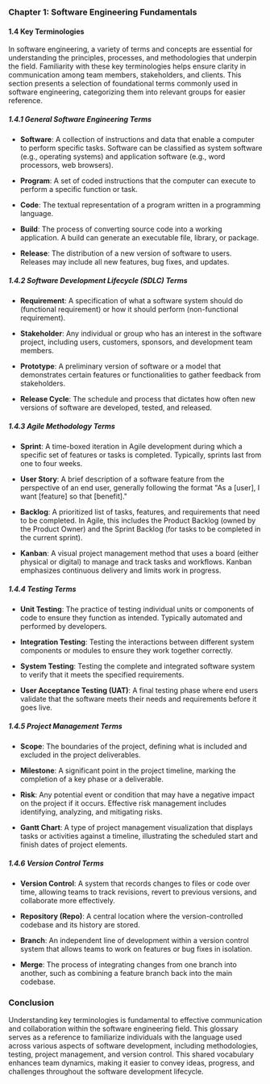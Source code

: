 ### Chapter 1: Software Engineering Fundamentals

#### 1.4 Key Terminologies

In software engineering, a variety of terms and concepts are essential for understanding the principles, processes, and methodologies that underpin the field. Familiarity with these key terminologies helps ensure clarity in communication among team members, stakeholders, and clients. This section presents a selection of foundational terms commonly used in software engineering, categorizing them into relevant groups for easier reference.

##### 1.4.1 General Software Engineering Terms

- **Software**: A collection of instructions and data that enable a computer to perform specific tasks. Software can be classified as system software (e.g., operating systems) and application software (e.g., word processors, web browsers).

- **Program**: A set of coded instructions that the computer can execute to perform a specific function or task.

- **Code**: The textual representation of a program written in a programming language.

- **Build**: The process of converting source code into a working application. A build can generate an executable file, library, or package.

- **Release**: The distribution of a new version of software to users. Releases may include all new features, bug fixes, and updates.

##### 1.4.2 Software Development Lifecycle (SDLC) Terms

- **Requirement**: A specification of what a software system should do (functional requirement) or how it should perform (non-functional requirement).

- **Stakeholder**: Any individual or group who has an interest in the software project, including users, customers, sponsors, and development team members.

- **Prototype**: A preliminary version of software or a model that demonstrates certain features or functionalities to gather feedback from stakeholders.

- **Release Cycle**: The schedule and process that dictates how often new versions of software are developed, tested, and released.

##### 1.4.3 Agile Methodology Terms

- **Sprint**: A time-boxed iteration in Agile development during which a specific set of features or tasks is completed. Typically, sprints last from one to four weeks.

- **User Story**: A brief description of a software feature from the perspective of an end user, generally following the format "As a [user], I want [feature] so that [benefit]."

- **Backlog**: A prioritized list of tasks, features, and requirements that need to be completed. In Agile, this includes the Product Backlog (owned by the Product Owner) and the Sprint Backlog (for tasks to be completed in the current sprint).

- **Kanban**: A visual project management method that uses a board (either physical or digital) to manage and track tasks and workflows. Kanban emphasizes continuous delivery and limits work in progress.

##### 1.4.4 Testing Terms

- **Unit Testing**: The practice of testing individual units or components of code to ensure they function as intended. Typically automated and performed by developers.

- **Integration Testing**: Testing the interactions between different system components or modules to ensure they work together correctly.

- **System Testing**: Testing the complete and integrated software system to verify that it meets the specified requirements.

- **User Acceptance Testing (UAT)**: A final testing phase where end users validate that the software meets their needs and requirements before it goes live.

##### 1.4.5 Project Management Terms

- **Scope**: The boundaries of the project, defining what is included and excluded in the project deliverables.

- **Milestone**: A significant point in the project timeline, marking the completion of a key phase or a deliverable.

- **Risk**: Any potential event or condition that may have a negative impact on the project if it occurs. Effective risk management includes identifying, analyzing, and mitigating risks.

- **Gantt Chart**: A type of project management visualization that displays tasks or activities against a timeline, illustrating the scheduled start and finish dates of project elements.

##### 1.4.6 Version Control Terms

- **Version Control**: A system that records changes to files or code over time, allowing teams to track revisions, revert to previous versions, and collaborate more effectively.

- **Repository (Repo)**: A central location where the version-controlled codebase and its history are stored.

- **Branch**: An independent line of development within a version control system that allows teams to work on features or bug fixes in isolation.

- **Merge**: The process of integrating changes from one branch into another, such as combining a feature branch back into the main codebase.

### Conclusion

Understanding key terminologies is fundamental to effective communication and collaboration within the software engineering field. This glossary serves as a reference to familiarize individuals with the language used across various aspects of software development, including methodologies, testing, project management, and version control. This shared vocabulary enhances team dynamics, making it easier to convey ideas, progress, and challenges throughout the software development lifecycle.
